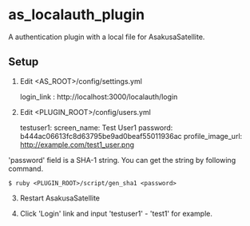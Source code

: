 as_localauth_plugin
===================

A authentication plugin with a local file for AsakusaSatellite.

Setup
----------------

1. Edit <AS_ROOT>/config/settings.yml

    login_link : http://localhost:3000/localauth/login

2. Edit <PLUGIN_ROOT>/config/users.yml

    testuser1:
      screen_name: Test User1
      password: b444ac06613fc8d63795be9ad0beaf55011936ac
      profile_image_url: http://example.com/test1_user.png

'password' field is a SHA-1 string.
You can get the string by following command.

    $ ruby <PLUGIN_ROOT>/script/gen_sha1 <password>

3. Restart AsakusaSatellite

4. Click 'Login' link and input 'testuser1' - 'test1' for example.

